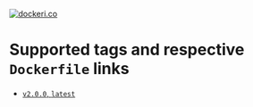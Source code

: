 [![dockeri.co](https://dockeri.co/image/creemama/certbot-dns-route53-renew-cron)](https://hub.docker.com/r/creemama/certbot-dns-route53-renew-cron)

# Supported tags and respective `Dockerfile` links

- [`v2.0.0`, `latest`](https://github.com/creemama/docker/blob/master/certbot-dns-route53-renew-cron/docker/Dockerfile)
